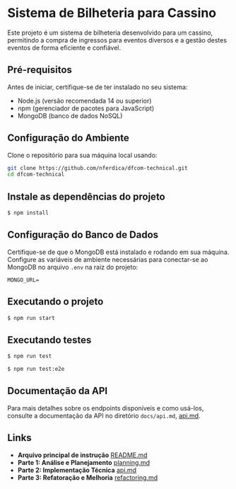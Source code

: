 # Sistema de Bilheteria para Cassino

Este projeto é um sistema de bilheteria desenvolvido para um cassino, permitindo a compra de ingressos para eventos diversos e a gestão destes eventos de forma eficiente e confiável.

## Pré-requisitos

Antes de iniciar, certifique-se de ter instalado no seu sistema:
- Node.js (versão recomendada 14 ou superior)
- npm (gerenciador de pacotes para JavaScript)
- MongoDB (banco de dados NoSQL)

## Configuração do Ambiente

Clone o repositório para sua máquina local usando:

```bash
git clone https://github.com/nferdica/dfcom-technical.git
cd dfcom-technical
```

## Instale as dependências do projeto

```bash
$ npm install
```

## Configuração do Banco de Dados

Certifique-se de que o MongoDB está instalado e rodando em sua máquina. Configure as variáveis de ambiente necessárias para conectar-se ao MongoDB no arquivo `.env` na raiz do projeto:

```plaintext
MONGO_URL= 
```

## Executando o projeto

```bash
$ npm run start
```

## Executando testes

```bash
$ npm run test
```

```bash
$ npm run test:e2e
```

## Documentação da API

Para mais detalhes sobre os endpoints disponíveis e como usá-los, consulte a documentação da API no diretório `docs/api.md`, [api.md](docs/api.md).

## Links

- **Arquivo principal de instrução** [README.md](../README.md)
- **Parte 1: Análise e Planejamento**  [planning.md](docs/planning.md)
- **Parte 2: Implementação Técnica** [api.md](docs/api.md)
- **Parte 3: Refatoração e Melhoria** [refactoring.md](docs/refactoring-code.md)